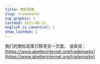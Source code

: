 ```yaml
---
title: 商标政策
slug: trademarks
top_graphic: 1
lastmod: 2021-08-11
english_is_canonical: 1
show_lastmod: 1
---
```


我们的商标政策已移至另一页面， 请查阅：[https://www.abetterinternet.org/trademarks](https://www.abetterinternet.org/trademarks)
